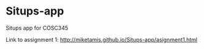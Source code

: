 # Situps-app
Situps app for COSC345

Link to assignment 1:
http://miketamis.github.io/Situps-app/asignment1.html
